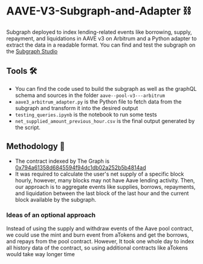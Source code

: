 # AAVE-V3-Subgraph-and-Adapter ⛓
 Subgraph deployed to index lending-related events like borrowing, supply, repayment, and liquidations in AAVE v3 on Arbitrum and a Python adapter to extract the data in a readable format.
 You can find and test the subgraph on the [Subgraph Studio](https://thegraph.com/studio/subgraph/aave--pool-v3---arbitrum/)

 ## Tools 🛠️
 * You can find the code used to build the subgraph as well as the graphQL schema and sources in the folder `aave--pool-v3---arbitrum`
 * `aave3_arbitrum_adapter.py` is the Python file to fetch data from the subgraph and transform it into the desired output
 * `testing_queries.ipynb` is the notebook to run some tests
 * `net_supplied_amount_previous_hour.csv` is the final output generated by the script.


## Methodology 🧪
* The contract indexed by The Graph is [0x794a61358d6845594f94dc1db02a252b5b4814ad](https://miniscan.xyz/?network=arbitrum&address=0x794a61358d6845594f94dc1db02a252b5b4814ad)
* It was required to calculate the user's net supply of a specific block hourly, however, many blocks may not have Aave lending activity. Then, our approach is to aggregate events like supplies, borrows, repayments, and liquidation between the last block of the last hour and the current block available by the subgraph.

### Ideas of an optional approach
Instead of using the supply and withdraw events of the Aave pool contract, we could use the mint and burn event from aTokens and get the borrows, and repays from the pool contract. However, It took one whole day to index all history data of the contract, so using additional contracts like aTokens would take way longer time

